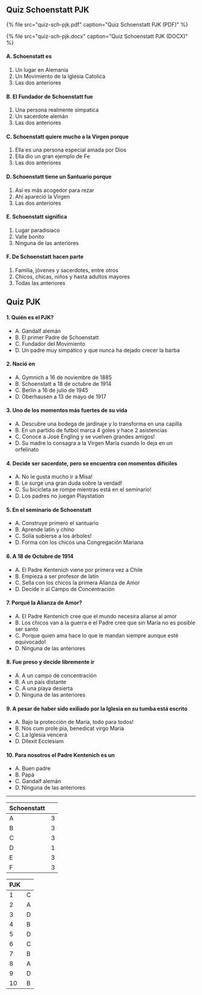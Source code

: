 ## Quiz Schoenstatt PJK

{% file src="quiz-sch-pjk.pdf" caption="Quiz Schoenstatt PJK (PDF)" %}

{% file src="quiz-sch-pjk.docx" caption="Quiz Schoenstatt PJK (DOCX)" %}

#### A\. Schoenstatt es

1. Un lugar en Alemania
2. Un Movimiento de la Iglesia Catolica
3. Las dos anteriores 

#### B\. El Fundador de Schoenstatt fue

1. Una persona realmente simpatica
2. Un sacerdote alemán
3. Las dos anteriores

#### C\. Schoenstatt quiere mucho a la Virgen porque

1. Ella es una persona especial amada por Dios
2. Ella dio un gran ejemplo de Fe
3. Las dos anteriores

#### D\. Schoenstatt tiene un Santuario porque

1. Así es más acogedor para rezar
2. Ahí apareció la Virgen
3. Las dos anteriores

#### E\. Schoenstatt significa

1. Lugar paradisiaco
2. Valle bonito
3. Ninguna de las anteriores

#### F\. De Schoenstatt hacen parte

1. Familia, jóvenes y sacerdotes, entre otros
2. Chicos, chicas, niños y hasta adultos mayores
3. Todas las anteriores 

## Quiz PJK

#### 1\. Quién es el PJK?

- A. Gandalf alemán
- B. El primer Padre de Schoenstatt
- C. Fundador del Movimiento
- D. Un padre muy simpático y que nunca ha dejado crecer la barba

#### 2\. Nació en

- A. Gymnich a 16 de noviembre de 1885
- B. Schoenstatt a 18 de octubre de 1914
- C. Berlín a 16 de julio de 1945
- D. Oberhausen a 13 de mayo de 1917

#### 3\. Uno de los momentos más fuertes de su vida

- A. Descubre una bodega de jardinaje y lo transforma en una capilla
- B. En un partido de futbol marca 4 goles y hace 2 asistencias
- C. Conoce a José Engling y se vuelven grandes amigos!
- D. Su madre lo consagra a la Virgen María cuando lo deja en un orfelinato

#### 4\. Decide ser sacerdote, pero se encuentra con momentos difíciles

- A. No le gusta mucho ir a Misa!
- B. Le surge una gran duda sobre la verdad!
- C. Su bicicleta se rompe mientras está en el seminario!
- D. Los padres no juegan Playstation

#### 5\. En el seminario de Schoenstatt

- A. Construye primero el santuario
- B. Aprende latin y chino
- C. Solía subierse a los árboles!
- D. Forma con los chicos una Congregación Mariana

#### 6\. A 18 de Octubre de 1914

- A. El Padre Kentenich viene por primera vez a Chile
- B. Empieza a ser profesor de latín
- C. Sella con los chicos la primera Alianza de Amor
- D. Decide ir al Campo de Concentración

#### 7\. Porqué la Alianza de Amor?

- A. El Padre Kentenich cree que el mundo necesira aliarse al amor
- B. Los chicos van a la guerra e el Padre cree que sin María no es posible ser santo
- C. Porque quien ama hace lo que le mandan siempre aunque esté equivocado!
- D. Ninguna de las anteriores

#### 8\. Fue preso y decide libremente ir

- A. A un campo de concentración
- B. A un país distante
- C. A una playa desierta
- D. Ninguna de las anteriores

#### 9\. A pesar de haber sido exiliado por la Iglesia en su tumba está escrito

- A. Bajo la protección de María, todo para todos!
- B. Nos cum prole pia, benedicat virgo Maria
- C. La Iglesia vencerá
- D. Dilexit Ecclesiam

#### 10\. Para nosotros el Padre Kentenich es un

- A. Buen padre
- B. Papá
- C. Gandalf alemán
- D. Ninguna de las anteriores

---

| Schoenstatt |      |
| ----------- | ---- |
| A           | 3    |
| B           | 3    |
| C           | 3    |
| D           | 1    |
| E           | 3    |
| F           | 3    |

| PJK  |      |
| ---- | ---- |
| 1    | C    |
| 2    | A    |
| 3    | D    |
| 4    | B    |
| 5    | D    |
| 6    | C    |
| 7    | B    |
| 8    | A    |
| 9    | D    |
| 10   | B    |
